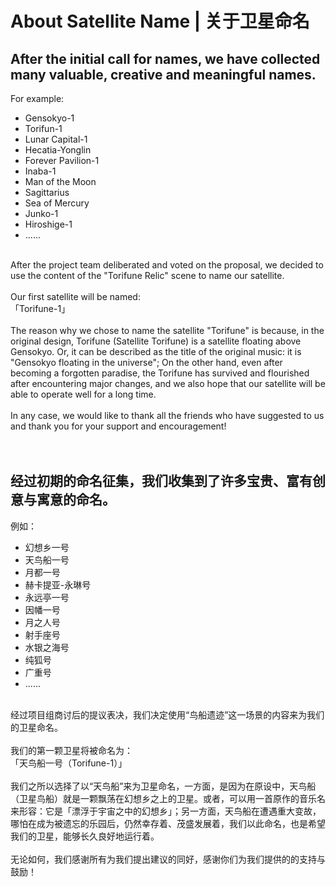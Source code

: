 # About Satellite Name | 关于卫星命名<br>

## After the initial call for names, we have collected many valuable, creative and meaningful names. <br>
For example:<br>

- Gensokyo-1
- Torifun-1
- Lunar Capital-1
- Hecatia-Yonglin
- Forever Pavilion-1
- Inaba-1
- Man of the Moon
- Sagittarius
- Sea of Mercury
- Junko-1
- Hiroshige-1
- ......
<br>
After the project team deliberated and voted on the proposal, we decided to use the content of the "Torifune Relic" scene to name our satellite.<br>
<br>
Our first satellite will be named:<br>
「Torifune-1」<br>
<br>
The reason why we chose to name the satellite "Torifune" is because, in the original design, Torifune (Satellite Torifune) is a satellite floating above Gensokyo. Or, it can be described as the title of the original music: it is "Gensokyo floating in the universe"; On the other hand, even after becoming a forgotten paradise, the Torifune has survived and flourished after encountering major changes, and we also hope that our satellite will be able to operate well for a long time. <br>
<br>
In any case, we would like to thank all the friends who have suggested to us and thank you for your support and encouragement!<br>
<br>
<br>

## 经过初期的命名征集，我们收集到了许多宝贵、富有创意与寓意的命名。<br>
例如：<br>

- 幻想乡一号
- 天鸟船一号
- 月都一号
- 赫卡提亚-永琳号
- 永远亭一号
- 因幡一号
- 月之人号
- 射手座号
- 水银之海号
- 纯狐号
- 广重号
- ......

<br>
经过项目组商讨后的提议表决，我们决定使用“鸟船遗迹”这一场景的内容来为我们的卫星命名。<br>
<br>
我们的第一颗卫星将被命名为：<br>
「天鸟船一号（Torifune-1）」<br>
<br>
我们之所以选择了以“天鸟船”来为卫星命名，一方面，是因为在原设中，天鸟船（卫星鸟船）就是一颗飘荡在幻想乡之上的卫星。或者，可以用一首原作的音乐名来形容：它是「漂浮于宇宙之中的幻想乡」；另一方面，天鸟船在遭遇重大变故，哪怕在成为被遗忘的乐园后，仍然幸存着、茂盛发展着，我们以此命名，也是希望我们的卫星，能够长久良好地运行着。<br>
<br>
无论如何，我们感谢所有为我们提出建议的同好，感谢你们为我们提供的的支持与鼓励！<br>
